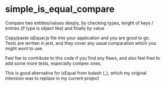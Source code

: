 # simple_is_equal_compare
Compare two entities/values deeply, by checking types, lenght of keys / entries (if type is object like) and finally by value

Copy/paste isEqual.js file into your application and you are good to go. Tests are wrriten in jest, and they cover any usual comparation which you might wont to use.

Feel fee to contribute to this code if you find any flaws, and also feel free to add some more tests, especially compex ones.

This is good alternative for isEqual from lodash (_), which my original intension was to replase in my current project

